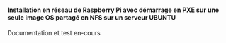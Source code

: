 #### Installation en réseau de Raspberry Pi avec démarrage en PXE sur une seule image OS partagé en NFS sur un serveur UBUNTU
  
Documentation et test en-cours  
  
